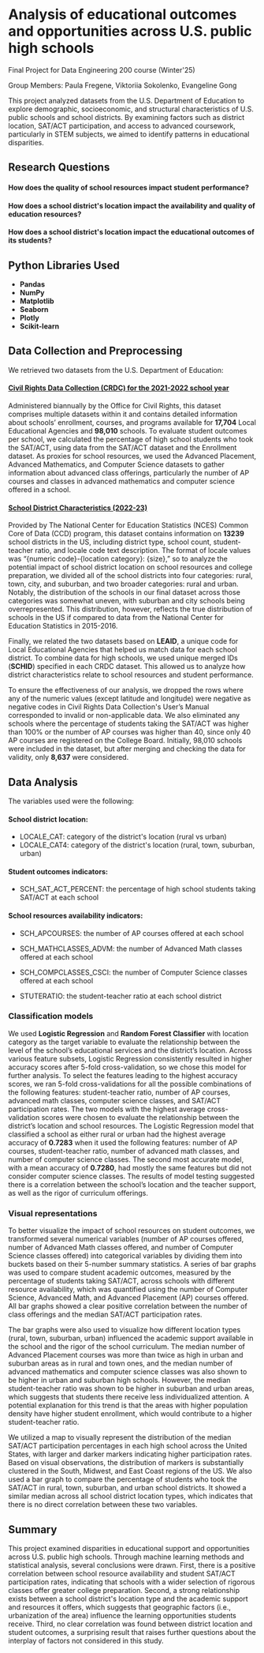 # Analysis of educational outcomes and opportunities across U.S. public high schools
Final Project for Data Engineering 200 course (Winter'25)

Group Members: Paula Fregene, Viktoriia Sokolenko, Evangeline Gong

This project analyzed datasets from the U.S. Department of Education to explore demographic, socioeconomic, and structural characteristics of U.S. public schools and school districts. By examining factors such as district location, SAT/ACT participation, and access to advanced coursework, particularly in STEM subjects, we aimed to identify patterns in educational disparities.
## Research Questions
#### How does the quality of school resources impact student performance?
#### How does a school district's location impact the availability and quality of education resources?
#### How does a school district's location impact the educational outcomes of its students?

## Python Libraries Used
- **Pandas**
- **NumPy**
- **Matplotlib**
- **Seaborn**
- **Plotly**
- **Scikit-learn**
  
## Data Collection and Preprocessing
We retrieved two datasets from the U.S. Department of Education:
#### [Civil Rights Data Collection (CRDC) for the 2021-2022 school year](https://civilrightsdata.ed.gov/data)
Administered biannually by the Office for Civil Rights, this dataset comprises multiple datasets within it and contains detailed information about schools’ enrollment, courses, and programs available for **17,704** Local Educational Agencies and **98,010** schools. To evaluate student outcomes per school, we calculated the percentage of high school students who took the SAT/ACT, using data from the SAT/ACT dataset and the Enrollment dataset. As proxies for school resources, we used the Advanced Placement, Advanced Mathematics, and Computer Science datasets to gather information about advanced class offerings, particularly the number of AP courses and classes in advanced mathematics and computer science offered in a school. 

#### [School District Characteristics (2022-23)](https://catalog.data.gov/dataset/school-district-characteristics-current-4aa03)
Provided by The National Center for Education Statistics (NCES) Common Core of Data (CCD) program, this dataset contains information on **13239** school districts in the US, including district type, school count, student-teacher ratio, and locale code text description. The format of locale values was “{numeric code}-{location category}: {size},” so to analyze the potential impact of school district location on school resources and college preparation, we divided all of the school districts into four categories: rural, town, city, and suburban, and two broader categories: rural and urban. Notably, the distribution of the schools in our final dataset across those categories was somewhat uneven, with suburban and city schools being overrepresented. This distribution, however, reflects the true distribution of schools in the US if compared to data from the National Center for Education Statistics in 2015-2016.

Finally, we related the two datasets based on **LEAID**, a unique code for Local Educational Agencies that helped us match data for each school district. To combine data for high schools, we used unique merged IDs (**SCHID**) specified in each CRDC dataset. This allowed us to analyze how district characteristics relate to school resources and student performance.

To ensure the effectiveness of our analysis, we dropped the rows where any of the numeric values (except latitude and longitude) were negative as negative codes in Civil Rights Data Collection's User’s Manual corresponded to invalid or non-applicable data. We also eliminated any schools where the percentage of students taking the SAT/ACT was higher than 100% or the  number of AP courses was higher than 40, since only 40 AP courses are registered on the College Board. Initially, 98,010 schools were included in the dataset, but after merging and checking the data for validity, only **8,637** were considered.

## Data Analysis
The variables used were the following:
#### School district location:

- LOCALE_CAT: category of the district's location (rural vs urban)
- LOCALE_CAT4: category of the district's location (rural, town, suburban, urban)
  
#### Student outcomes indicators:

- SCH_SAT_ACT_PERCENT: the percentage of high school students taking SAT/ACT at each school

#### School resources availability indicators:

- SCH_APCOURSES: the number of AP courses offered at each school

- SCH_MATHCLASSES_ADVM: the number of Advanced Math classes offered at each school

- SCH_COMPCLASSES_CSCI: the number of Computer Science classes offered at each school

- STUTERATIO: the student-teacher ratio at each school district

### Classification models
We used **Logistic Regression** and **Random Forest Classifier** with location category as the target variable to evaluate the relationship between the level of the school’s educational services and the district’s location. Across various feature subsets, Logistic Regression consistently resulted in higher accuracy scores after 5-fold cross-validation, so we chose this model for further analysis. To select the features leading to the highest accuracy scores, we ran 5-fold cross-validations for all the possible combinations of the following features: student-teacher ratio, number of AP courses, advanced math classes, computer science classes, and SAT/ACT participation rates. The two models with the highest average cross-validation scores were chosen to evaluate the relationship between the district’s location and school resources. The Logistic Regression model that classified a school as either rural or urban had the highest average accuracy of **0.7283** when it used the following features: number of AP courses, student-teacher ratio, number of advanced math classes, and number of computer science classes. The second most accurate model, with a mean accuracy of **0.7280**, had mostly the same features but did not consider computer science classes. The results of model testing suggested there is a correlation between the school’s location and the teacher support, as well as the rigor of curriculum offerings. 

### Visual representations
To better visualize the impact of school resources on student outcomes, we transformed several numerical variables (number of AP courses offered, number of Advanced Math classes offered, and number of Computer Science classes offered) into categorical variables by dividing them into buckets based on their 5-number summary statistics. A series of bar graphs was used to compare student academic outcomes, measured by the percentage of students taking SAT/ACT, across schools with different resource availability, which was quantified using the number of Computer Science, Advanced Math, and Advanced Placement (AP) courses offered. All bar graphs showed a clear positive correlation between the number of class offerings and the median SAT/ACT participation rates. 

The bar graphs were also used to visualize how different location types (rural, town, suburban, urban) influenced the academic support available in the school and the rigor of the school curriculum. The median number of Advanced Placement courses was more than twice as high in urban and suburban areas as in rural and town ones, and the median number of advanced mathematics and computer science classes was also shown to be higher in urban and suburban high schools. However, the median student-teacher ratio was shown to be higher in suburban and urban areas, which suggests that students there receive less individualized attention. A potential explanation for this trend is that the areas with higher population density have higher student enrollment, which would contribute to a higher student-teacher ratio.

We utilized a map to visually represent the distribution of the median SAT/ACT participation percentages in each high school across the United States, with larger and darker markers indicating higher participation rates. Based on visual observations, the distribution of markers is substantially clustered in the South, Midwest, and East Coast regions of the US. We also used a bar graph to compare the percentage of students who took the SAT/ACT in rural, town, suburban, and urban school districts. It showed a similar median across all school district location types, which indicates that there is no direct correlation between these two variables.

## Summary
This project examined disparities in educational support and opportunities across U.S. public high schools. Through machine learning methods and statistical analysis, several conclusions were drawn. First, there is a positive correlation between school resource availability and student SAT/ACT participation rates, indicating that schools with a wider selection of rigorous classes offer greater college preparation. Second, a strong relationship exists between a school district's location type and the academic support and resources it offers, which suggests that geographic factors (i.e., urbanization of the area) influence the learning opportunities students receive. Third, no clear correlation was found between district location and student outcomes, a surprising result that raises further questions about the interplay of factors not considered in this study.
